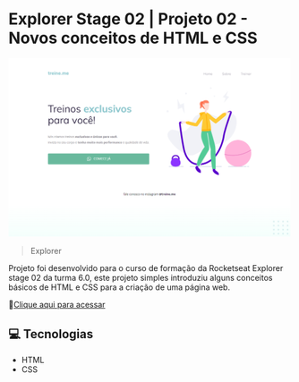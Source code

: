 # Explorer Stage 02 | Projeto 02 - Novos conceitos de HTML e CSS

![preview](images/preview.png)

> Explorer

Projeto foi desenvolvido para o curso de formação da Rocketseat Explorer stage 02 da turma 6.0, este projeto simples introduziu alguns conceitos básicos de HTML e CSS para a criação de uma página web.

🔗[Clique aqui para acessar](https://explorer-stage2-pj2.vercel.app/)

## 💻 Tecnologias

- HTML
- CSS
